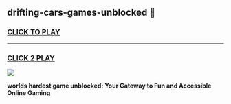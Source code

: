 
## drifting-cars-games-unblocked 👋
<h3>
<a href="https://premium.freeplayer.one?title=drifting-cars-games-unblocked&ref=14F">CLICK TO PLAY</a></h3>
<hr>

<h3>
<a href="https://premium.freeplayer.one?title=drifting-cars-games-unblocked&ref=14F">CLICK 2 PLAY</a>
  
</h3>

<a href="https://premium.freeplayer.one?title=drifting-cars-games-unblocked&ref=12F/"><img src="https://clearcache.store/games.png"></a>


**worlds hardest game unblocked: Your Gateway to Fun and Accessible Online Gaming**
